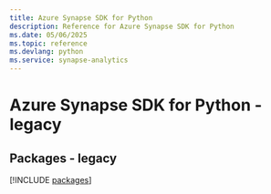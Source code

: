```yaml
---
title: Azure Synapse SDK for Python
description: Reference for Azure Synapse SDK for Python
ms.date: 05/06/2025
ms.topic: reference
ms.devlang: python
ms.service: synapse-analytics
---
```

# Azure Synapse SDK for Python - legacy
## Packages - legacy
[!INCLUDE [packages](synapse-index.md)]